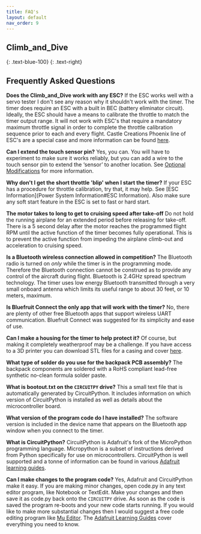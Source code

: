 ```yaml
---
title: FAQ's
layout: default
nav_order: 9
---
```


## **Climb_and_Dive** ##
{: .text-blue-100}
{: .text-right}

## Frequently Asked Questions ##

**Does the Climb_and_Dive work with any ESC?**  If the ESC works well with a servo tester I don't see any reason why it shouldn't work with the timer.  The timer does require an ESC with a built in BEC (battery eliminator circuit).  Ideally, the ESC should have a means to calibrate the throttle to match the timer output range.  It will not work with ESC's that require a mandatory maximum throttle signal in order to complete the throttle calibration sequence prior to each and every flight.  Castle Creations Phoenix line of ESC's are a special case and more information can be found [here](Power%20System%20Information.html#castle-creations).

**Can I extend the touch sensor pin?**  Yes, you can.  You will have to experiment to make sure it works reliably, but you can add a wire to the touch sensor pin to extend the ‘sensor’ to another location.  See [Optional Modifications](Installation.html#optional-modifications) for more information.

**Why don't I get the short throttle 'blip' when I start the timer?**  If your ESC has a procedure for throttle calibration, try that, it may help.  See [ESC Information](Power System Information#ESC Information).  Also make sure any soft start feature in the ESC is set to fast or hard start.

**The motor takes to long to get to cruising speed after take-off**  Do not hold the running airplane for an extended period before releasing for take-off.  There is a 5 second delay after the motor reaches the programmed flight RPM until the active function of the timer becomes fully operational.  This is to prevent the active function from impeding the airplane climb-out and acceleration to cruising speed.

**Is a Bluetooth wireless connection allowed in competition?**  The Bluetooth radio is turned on *only* while the timer is in the programming mode.  Therefore the Bluetooth connection cannot be construed as to provide any control of the aircraft during flight.  Bluetooth is 2.4GHz spread spectrum technology.  The timer uses low energy Bluetooth transmitted through a very small onboard antenna which limits its useful range to about 30 feet, or 10 meters, maximum.

**Is Bluefruit Connect the only app that will work with the timer?**  No, there are plenty of other free Bluetooth apps that support wireless UART communication.  Bluefruit Connect was suggested for its simplicity and ease of use.

**Can I make a housing for the timer to help protect it?**  Of course, but making it completely weatherproof may be a challenge.  If you have access to a 3D printer you can download STL files for a casing and cover [here][4].

**What type of solder do you use for the backpack PCB assembly?**  The backpack components are soldered with a RoHS compliant lead-free synthetic no-clean formula solder paste.

**What is bootout.txt on the `CIRCUITPY` drive?**  This a small text file that is automatically generated by CircuitPython.  It includes information on which version of CircuitPython is installed as well as details about the microcontroller board.

**What version of the program code do I have installed?** The software version is included in the device name that appears on the Bluetooth app window when you connect to the timer.

**What is CircuitPython?**  CircuitPython is Adafruit's fork of the MicroPython programming language.  Micropython is a subset of instructions derived from Python specifically for use on microcontrollers.  CircuitPython is well supported and a tonne of information can be found in various [Adafruit learning guides][2].

**Can I make changes to the program code?**  Yes, Adafruit and CircuitPython make it easy.  If you are making minor changes, open code.py in any text editor program, like Notebook or TextEdit.  Make your changes and then save it as code.py back onto the `CIRCUITPY` drive.  As soon as the code is saved the program re-boots and your new code starts running.  If you would like to make more substantial changes then I would suggest a free code editing program like [Mu Editor][1].  The [Adafruit Learning Guides][3] cover everything you need to know.


[1]: https://codewith.mu/en/about
[2]: https://learn.adafruit.com/welcome-to-circuitpython
[3]: https://learn.adafruit.com/welcome-to-circuitpython/creating-and-editing-code
[4]: https://github.com/CircuitFlyer/Climb_and_Dive/tree/main/Design%20Files/Casing

